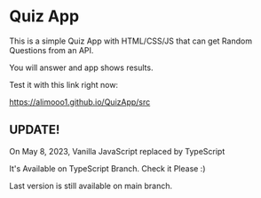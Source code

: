 # Quiz App

This is a simple Quiz App with HTML/CSS/JS that can get Random Questions from an API.

You will answer and app shows results.

Test it with this link right now:

https://alimooo1.github.io/QuizApp/src

## UPDATE!

On May 8, 2023, Vanilla JavaScript replaced by TypeScript

It's Available on TypeScript Branch. Check it Please :)

Last version is still available on main branch.
